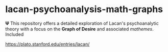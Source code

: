 # lacan-psychoanalysis-math-graphs



𝚿 This repository offers a detailed exploration of Lacan's psychoanalytic theory with a focus on the **Graph of Desire** and associated *mathemes*. Included


https://plato.stanford.edu/entries/lacan/
